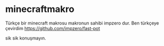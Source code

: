 # minecraftmakro
Türkçe bir minecraft makrosu makronun sahibi impzero dur. Ben türkçeye çevirdim
https://github.com/impzero/fast-pot

sik sik konuşmayın.
